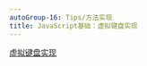 ```yaml
---
autoGroup-16: Tips/方法实现
title: JavaScript基础：虚拟键盘实现
---
```



[虚拟键盘实现](https://github.com/18510047382/A-Keyboard)